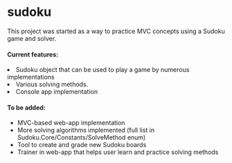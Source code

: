 # sudoku
This project was started as a way to practice MVC concepts using a Sudoku game and solver.

<h4>Current features:</h4>
<li>Sudoku object that can be used to play a game by numerous implementations</li>
<li>Various solving methods.</li>
<li>Console app implementation</li>

<h4>To be added:</h4>
<ul>
<li>MVC-based web-app implementation</li>
<li>More solving algorithms implemented (full list in Sudoku.Core/Constants/SolveMethod enum)</li>
<li>Tool to create and grade new Sudoku boards</li>
<li>Trainer in web-app that helps user learn and practice solving methods</li>
</ul>
